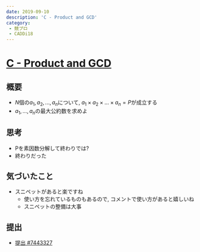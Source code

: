 ```yaml
---
date: 2019-09-10
description: 'C - Product and GCD'
category:
 - 競プロ
 - CADDi18
---
```


# [C - Product and GCD](https://atcoder.jp/contests/caddi2018/tasks/caddi2018_a)

## 概要
 - $N$個の$a_1, a_2, ..., a_n$について, $a_1 \times a_2 \times ... \times a_n = P$が成立する
 - $a_1, ..., a_n$の最大公約数を求めよ

## 思考
 - Pを素因数分解して終わりでは?
 - 終わりだった

## 気づいたこと
 - スニペットがあると楽ですね
   - 使い方を忘れているものもあるので, コメントで使い方があると嬉しいね
   - スニペットの整備は大事

## 提出
 - [提出 #7443327](https://atcoder.jp/contests/caddi2018/submissions/7443327)